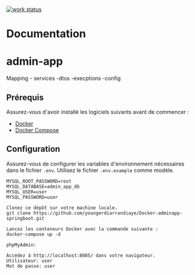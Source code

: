 [![work status](https://img.shields.io/badge/work-on%20progress-red.svg)](https://img.shields.io/badge/Youssou%20Diarra%20work-blue
)
# Documentation

# admin-app
Mapping - services -dtos -execptions -config

## Prérequis

Assurez-vous d'avoir installé les logiciels suivants avant de commencer :

- [Docker](https://www.docker.com/)
- [Docker Compose](https://docs.docker.com/compose/)

## Configuration

Assurez-vous de configurer les variables d'environnement nécessaires dans le fichier `.env`. Utilisez le fichier `.env.example` comme modèle.

```plaintext
MYSQL_ROOT_PASSWORD=root
MYSQL_DATABASE=admin_app_db
MYSQL_USER=user
MYSQL_PASSWORD=user

Clonez ce dépôt sur votre machine locale.
git clone https://github.com/youngerdiarrandiaye/Docker-adminapp-springboot.git

Lancez les conteneurs Docker avec la commande suivante :
docker-compose up -d

phpMyAdmin:

Accédez à http://localhost:8085/ dans votre navigateur.
Utilisateur: user
Mot de passe: user
